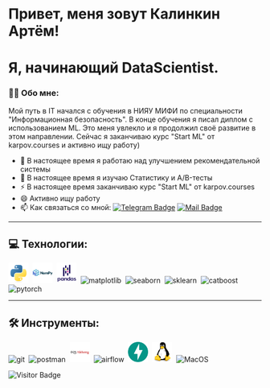 # Привет, меня зовут Калинкин Артём! 
# Я, начинающий DataScientist. 

### :man_technologist: Обо мне:
Мой путь в IT начался с обучения в НИЯУ МИФИ по специальности "Информационная безопасность". В конце обучения я писал диплом с использованием ML. Это меня увлекло и я продолжил своё развитие в этом направлении. Сейчас я заканчиваю курс "Start ML" от karpov.courses и активно ищу работу)


- 🔭 В настоящее время я работаю над улучшением рекомендательной системы
- 🌱 В настоящее время я изучаю Статистику и A/B-тесты
- ⚡ В настоящее время заканчиваю курс "Start ML" от karpov.courses
- 😄 Активно ищу работу
- 📫 Как связаться со мной: [![Telegram Badge](https://img.shields.io/badge/-kalinkin_artem-pink?style=flat&logo=Telegram&logoColor=white)](https://t.me/kalinkin_artem) [![Mail Badge](https://img.shields.io/badge/-Mail-blue?style=flat&logo=Mail&logoColor=orange)](mailto:kalinkin_artem@inbox.ru)

---
## 💻 Технологии:

<div>
  <img src="https://raw.githubusercontent.com/devicons/devicon/master/icons/python/python-original.svg" title="python" alt="python" width="40" height="40"/>&nbsp;
  <img src="https://github.com/devicons/devicon/blob/master/icons/numpy/numpy-original-wordmark.svg" title="numpy" alt="numpy" width="40" height="40"/>&nbsp;
  <img src="https://github.com/devicons/devicon/blob/master/icons/pandas/pandas-original-wordmark.svg" title="pandas" alt="pandas" width="40" height="40"/>&nbsp;
  <img src="https://upload.wikimedia.org/wikipedia/commons/8/84/Matplotlib_icon.svg" alt="matplotlib" width="40" height="40"/>&nbsp;
  <img src="https://seaborn.pydata.org/_images/logo-mark-lightbg.svg" title="seaborn" alt="seaborn" width="40" height="40"/>&nbsp;
  <img src="https://upload.wikimedia.org/wikipedia/commons/0/05/Scikit_learn_logo_small.svg" title="sklearn" alt="sklearn" width="40" height="40"/>&nbsp;
  <img src="https://upload.wikimedia.org/wikipedia/commons/c/cc/CatBoostLogo.png" alt="catboost" width="40" height="40"/>&nbsp;
  <img src="https://www.vectorlogo.zone/logos/pytorch/pytorch-icon.svg" title="pytorch" alt="pytorch" width="40" height="40"/>&nbsp;
</div>

---

## 🛠 Инструменты:

<div>
  <img src="https://www.vectorlogo.zone/logos/git-scm/git-scm-icon.svg" title="git" alt="git" width="40" height="40"/>&nbsp;
  <img src="https://www.vectorlogo.zone/logos/getpostman/getpostman-icon.svg" title="postman" alt="postman" width="40" height="40"/>&nbsp;
  <img src="https://github.com/devicons/devicon/blob/master/icons/sqlalchemy/sqlalchemy-original-wordmark.svg" title="sqlalchemy" alt="sqlalchemy" width="40" height="40"/>&nbsp;
  <img src="https://cwiki.apache.org/confluence/download/attachments/145723561/airflow_64x64_emoji_transparent.png?api=v2" title="airflow" alt="airflow" width="40" height="40"/>&nbsp;
  <img src="https://github.com/devicons/devicon/blob/master/icons/fastapi/fastapi-original.svg" title="fastapi" alt="fastapi" width="40" height="40"/>&nbsp;
  <img src="https://raw.githubusercontent.com/devicons/devicon/master/icons/linux/linux-original.svg" title="linux" alt="linux" width="40" height="40"/>&nbsp;
  <img src="https://raw.githubusercontent.com/danielcranney/readme-generator/main/public/icons/skills/macos-colored.svg" width="40" height="40" alt="MacOS"/>&nbsp;
</div>


![Visitor Badge](https://visitor-badge.laobi.icu/badge?page_id=kalinkinartem1)
